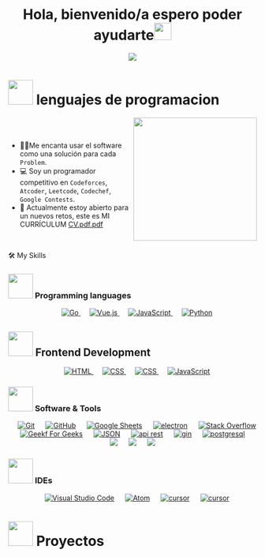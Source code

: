 
<h1 align="center"><b>Hola, bienvenido/a espero poder ayudarte</b><img src="https://media.giphy.com/media/hvRJCLFzcasrR4ia7z/giphy.gif" width="35"></h1>
<!--  -->
<p align="center">
  <a href="https://github.com/DenverCoder1/readme-typing-svg"><img src="https://readme-typing-svg.herokuapp.com?font=Time+New+Roman&color=cyan&size=25&center=true&vCenter=true&width=600&height=100&lines=Amante+a+la+tecnologia+y+a+la+economia..&hearts;++;apasionado+en+desarrollo+de+software;de+sistemas+economicos+predictivos+y+otros;+modelos+inteligentes....<3"></a>
</p>

# <picture><img src = "https://github.com/7oSkaaa/7oSkaaa/blob/main/Images/about_me.gif?raw=true" width = 50px></picture> lenguajes de programacion 

<picture> <img align="right" src="https://github.com/7oSkaaa/7oSkaaa/blob/main/Images/Right_Side.gif?raw=true" width = 250px></picture>
<br><br>


- :technologist:Me encanta usar el software como una solución para cada `Problem`.
- :computer: Soy un programador competitivo en  `Codeforces`, `Atcoder`, `Leetcode`, `Codechef`, `Google Contests`.
- :thinking:  Actualmente estoy abierto para un nuevos retos, este es MI CURRÍCULUM [CV.pdf.pdf](https://github.com/user-attachments/files/21173747/CV.pdf.pdf)
<br>

 🛠️ My Skills

### <picture> <img src = "https://github.com/7oSkaaa/7oSkaaa/blob/main/Images/Programming_Languages.gif?raw=true" width = 50px>  </picture> Programming languages

<p align="center"> 
  &emsp; 
    <a href="https://www.bing.com/ck/a?!&&p=dc97c9b977796eeeceffd3f805d65192f80b827d8595c8e4eb78e5986f537173JmltdHM9MTc1MjEwNTYwMA&ptn=3&ver=2&hsh=4&fclid=35140e27-edc9-63e3-356f-1ac8ec66624a&psq=golang&u=a1aHR0cHM6Ly9nby5kZXYv&ntb=1" target="_blank"> 
    <img alt="Go" src="https://img.shields.io/badge/go-%2300ADD8.svg?style=for-the-badge&logo=go&logoColor=white">
  </a> 
  &emsp;
  <a href="https://www.bing.com/ck/a?!&&p=61cc4b83152d361fa3a5315e7c69d55e2f5f871fdb13f87cde3b8e46e86d7e1aJmltdHM9MTc1MjEwNTYwMA&ptn=3&ver=2&hsh=4&fclid=35140e27-edc9-63e3-356f-1ac8ec66624a&psq=vue.js&u=a1aHR0cHM6Ly92dWVqcy5vcmcv&ntb=1" target="_blank"> 
    <img alt="Vue.js" src="https://img.shields.io/badge/vuejs-%2335495e.svg?style=for-the-badge&logo=vuedotjs&logoColor=%234FC08D">
  </a> 
  &emsp;
  <a href="https://developer.mozilla.org/en-US/docs/Web/JavaScript" target="_blank"> 
     <img alt="JavaScript" src="https://img.shields.io/badge/JavaScript%20-%23F7DF1E.svg?style=plastic&logo=javascript&logoColor=black">
   </a>
  &emsp;

   <a href="https://www.python.org" target="_blank">
    <img alt="Python" src="https://img.shields.io/badge/Python%20-%2314354C.svg?style=plastic&logo=python&logoColor=white">
  </a>
</p>

## <picture> <img src = "https://github.com/7oSkaaa/7oSkaaa/blob/main/Images/Front_End.gif?raw=true" width = 50px>  </picture> Frontend Development
<p align="center"> 
  &emsp; 
  <a href="https://www.w3.org/html/" target="_blank"> 
   <img alt="HTML" src="https://img.shields.io/badge/HTML5%20-%23E34F26.svg?style=plastic&logo=html5&logoColor=white">
  </a>   
  &emsp;
  <a href="https://www.w3schools.com/css/" target="_blank">
    <img alt="CSS" src="https://img.shields.io/badge/CSS%20-%231572B6.svg?style=plastic&logo=css3&logoColor=white">
  </a> 
   &emsp;
  <a href="https://www.bing.com/ck/a?!&&p=7574cae7358e2e96a1a01f02154409301e5a596314cc5cf76c29baa4494caa1cJmltdHM9MTc1MjEwNTYwMA&ptn=3&ver=2&hsh=4&fclid=35140e27-edc9-63e3-356f-1ac8ec66624a&psq=bootstrap&u=a1aHR0cHM6Ly9nZXRib290c3RyYXAuY29tLw&ntb=1" target="_blank">
    <img alt="CSS" src="https://img.shields.io/badge/bootstrap-%238511FA.svg?style=for-the-badge&logo=bootstrap&logoColor=white">
  </a> 
  &emsp;
  <a href="https://developer.mozilla.org/en-US/docs/Web/JavaScript" target="_blank"> 
     <img alt="JavaScript" src="https://img.shields.io/badge/JavaScript%20-%23F7DF1E.svg?style=plastic&logo=javascript&logoColor=black">
   </a>
</p>

### <picture> <img src = "https://github.com/7oSkaaa/7oSkaaa/blob/main/Images/Software_Tools.gif?raw=true" width = 50px>  </picture> Software & Tools
 
<p align="center">
  &emsp;
    <a href="#"><img alt="Git" src="https://img.shields.io/badge/Git%20-%23F05033.svg?style=plastic&logo=git&logoColor=white"></a>
  &emsp;
    <a href="#"><img alt="GitHub" src="https://img.shields.io/badge/github-%23181717.svg?style=plastic&logo=github&logoColor=white"></a>
  &emsp;
    <a href="#"><img alt="Google Sheets" src="https://img.shields.io/badge/Google%20Sheets%20-%2334A853.svg?style=plastic&logo=google%20sheets&logoColor=white"></a>
  &emsp;
    <a href="#"><img alt="electron" src="https://img.shields.io/badge/Electron-191970?style=for-the-badge&logo=Electron&logoColor=white"></a>
  &emsp;
    <a href="#"><img alt="Stack Overflow" src="https://img.shields.io/badge/-Stack%20Overflow-FE7A16?style=plastic&logo=stack-overflow&logoColor=white"></a>
  &emsp;
    <a href="#"><img alt="Geekf For Geeks" src="https://img.shields.io/badge/geeksforgeeks-%230F9D58.svg?style=plastic&logo=geeksforgeeks&logoColor=white"></a>
  &emsp;
    <a href="#"><img alt="JSON" img src="https://img.shields.io/badge/json-%23000000.svg?style=plastic&logo=json&logoColor=white"></a>
  &emsp;
    <a href="#"><img alt="api rest" src="https://img.shields.io/badge/DJANGO-REST-ff1709?style=for-the-badge&logo=django&logoColor=white&color=ff1709&labelColor=gray"></a>
  &emsp;
    <a href="#"><img alt="gin" src="https://img.shields.io/badge/GODOT-%23FFFFFF.svg?style=for-the-badge&logo=godot-engine"></a>
    &emsp;
    <a href="#"><img alt="postgresql" src="https://img.shields.io/badge/postgres-%23316192.svg?style=for-the-badge&logo=postgresql&logoColor=white" /></a>
    &emsp;
    <a href="#"><img src="https://img.shields.io/badge/django-%23092E20.svg?&style=plastic&logo=django&logoColor=white" /></a>
    &emsp;
    <a href="#"><img src="https://img.shields.io/badge/mysql-%234479A1.svg?&style=plastic&logo=mysql&logoColor=white"/></a>
   &emsp;
    <a href="#"><img src="https://img.shields.io/badge/sqlite-%2307405e.svg?style=for-the-badge&logo=sqlite&logoColor=white"/></a>
 
</p>

 ### <picture> <img src = "https://github.com/7oSkaaa/7oSkaaa/blob/main/Images/IDEs.gif?raw=true" width = 50px>  </picture> IDEs
 
<p align="center">
  &emsp;
    <a href="#"><img alt="Visual Studio Code" src="https://img.shields.io/badge/Visual%20Studio%20Code-0078d7.svg?style=plastic&logo=visual-studio-code&logoColor=white"></a>
  &emsp;
    <a href="#"><img alt="Atom" src="https://img.shields.io/badge/atom-%2366595C.svg?&style=plastic&logo=atom&logoColor=white" /></a>
  &emsp;
    <a href="#"><img alt="cursor" src="https://img.shields.io/badge/eclipse%20ide-%232C2255.svg?&style=plastic&logo=eclipse%20ide&logoColor=white" /></a>
&emsp;
    <a href="#"><img alt="cursor" src="https://img.shields.io/badge/Anaconda-%2344A833.svg?style=for-the-badge&logo=anaconda&logoColor=white" /></a>
  
</p>

# <picture><img src = "https://github.com/7oSkaaa/7oSkaaa/blob/main/Images/about_me.gif?raw=true" width = 50px></picture> Proyectos
<!--
**jhoan28310576/jhoan28310576** is a ✨ _special_ ✨ repository because its `README.md` (this file) appears on your GitHub profile.

Here are some ideas to get you started:

- 🔭 I’m currently working on ...
- 🌱 I’m currently learning ...
- 👯 I’m looking to collaborate on ...
- 🤔 I’m looking for help with ...
- 💬 Ask me about ...
- 📫 How to reach me: ...
- 😄 Pronouns: ...
- ⚡ Fun fact: ...
-->
